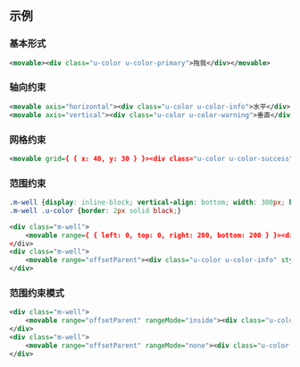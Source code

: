 ## 示例
### 基本形式

<div class="m-example"></div>

```xml
<movable><div class="u-color u-color-primary">拖我</div></movable>
```

### 轴向约束

<div class="m-example"></div>

```xml
<movable axis="horizontal"><div class="u-color u-color-info">水平</div></movable>
<movable axis="vertical"><div class="u-color u-color-warning">垂直</div></movable>
```

### 网格约束

<div class="m-example"></div>

```xml
<movable grid={ { x: 40, y: 30 } }><div class="u-color u-color-success">网格</div></movable>
```

### 范围约束

<div class="m-example"></div>

```css
.m-well {display: inline-block; vertical-align: bottom; width: 300px; height: 300px; padding: 20px; background: #f4f4f4; border: 4px solid #ccc; position: relative;}
.m-well .u-color {border: 2px solid black;}
```

```xml
<div class="m-well">
    <movable range={ { left: 0, top: 0, right: 200, bottom: 200 } }><div class="u-color u-color-info">object</div></movable>
</div>
<div class="m-well">
    <movable range="offsetParent"><div class="u-color u-color-info" style="position: absolute;">offsetParent</div></movable>
</div>
```

### 范围约束模式

<div class="m-example"></div>

```xml
<div class="m-well">
    <movable range="offsetParent" rangeMode="inside"><div class="u-color u-color-info" style="position: absolute;">inside</div></movable>
</div>
<div class="m-well">
    <movable range="offsetParent" rangeMode="none"><div class="u-color u-color-info" style="position: absolute;">none</div></movable>
</div>
```
